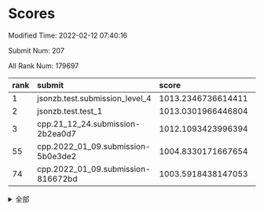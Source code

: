 # Scores

Modified Time: 2022-02-12 07:40:16

Submit Num: 207

All Rank Num: 179697

| rank |               submit               |       score        |       sigma        | pk_num |
| :--- | :--------------------------------- | :----------------- | :----------------- | :----- |
| 1    | jsonzb.test.submission_level_4     | 1013.2346736614411 | 0.8052291040913403 | 3470   |
| 2    | jsonzb.test.test_1                 | 1013.0301966446804 | 0.8261216171281962 | 3468   |
| 3    | cpp.21_12_24.submission-2b2ea0d7   | 1012.1093423996394 | 0.7717393862724559 | 3470   |
| 55   | cpp.2022_01_09.submission-5b0e3de2 | 1004.8330171667654 | 0.723535135873357  | 3475   |
| 74   | cpp.2022_01_09.submission-816672bd | 1003.5918438147053 | 0.7163358840827884 | 3473   |


<details>
<summary>全部</summary>

| rank |                 submit                 |       score        |       sigma        | pk_num |
| :--- | :------------------------------------- | :----------------- | :----------------- | :----- |
| 1    | jsonzb.test.submission_level_4         | 1013.2346736614411 | 0.8052291040913403 | 3470   |
| 2    | jsonzb.test.test_1                     | 1013.0301966446804 | 0.8261216171281962 | 3468   |
| 3    | cpp.21_12_24.submission-2b2ea0d7       | 1012.1093423996394 | 0.7717393862724559 | 3470   |
| 4    | gobigger.level_3.submission_level_3_13 | 1011.5975126736708 | 0.77730363508465   | 3472   |
| 5    | gobigger.level_3.submission_level_3_40 | 1011.5396053968888 | 0.7940379643444995 | 3471   |
| 6    | gobigger.level_3.submission_level_3_7  | 1011.2442729952639 | 0.7575843495156481 | 3473   |
| 7    | gobigger.level_3.submission_level_3_38 | 1011.2325278907931 | 0.7835262795282877 | 3473   |
| 8    | gobigger.level_3.submission_level_3_20 | 1011.1458936387265 | 0.7865506289358171 | 3468   |
| 9    | gobigger.level_3.submission_level_3_46 | 1011.0942426742345 | 0.754085180886484  | 3466   |
| 10   | gobigger.level_3.submission_level_3_21 | 1010.7768139423854 | 0.7585609644991952 | 3473   |
| 11   | gobigger.level_3.submission_level_3_26 | 1010.5700498969311 | 0.7459340174426697 | 3472   |
| 12   | gobigger.level_3.submission_level_3_48 | 1010.5627905323133 | 0.769867085952337  | 3471   |
| 13   | gobigger.level_3.submission_level_3_44 | 1010.531279300402  | 0.7610101687930134 | 3473   |
| 14   | gobigger.level_3.submission_level_3_45 | 1010.4389744797413 | 0.7633382614006023 | 3474   |
| 15   | gobigger.level_3.submission_level_3_28 | 1010.4162896738427 | 0.7611166228279542 | 3472   |
| 16   | gobigger.level_3.submission_level_3_18 | 1010.4068014453002 | 0.7421882265663086 | 3469   |
| 17   | gobigger.level_3.submission_level_3_14 | 1010.3645275263862 | 0.752524381249412  | 3472   |
| 18   | gobigger.level_3.submission_level_3_11 | 1010.3606451013717 | 0.7696649614104062 | 3478   |
| 19   | gobigger.level_3.submission_level_3_16 | 1010.3351514742998 | 0.7693963229403249 | 3468   |
| 20   | gobigger.level_3.submission_level_3_17 | 1010.320642239351  | 0.7518465421059874 | 3471   |
| 21   | gobigger.level_3.submission_level_3_31 | 1010.2515231401802 | 0.7665496111203473 | 3474   |
| 22   | gobigger.level_3.submission_level_3_8  | 1010.247407054407  | 0.7402273867758643 | 3475   |
| 23   | gobigger.level_3.submission_level_3_29 | 1010.2131270545817 | 0.7716054102091047 | 3473   |
| 24   | gobigger.level_3.submission_level_3_41 | 1010.196356661702  | 0.7645735373587846 | 3473   |
| 25   | gobigger.level_3.submission_level_3_9  | 1010.1609750699917 | 0.7656401274492786 | 3471   |
| 26   | gobigger.level_3.submission_level_3_35 | 1010.0582801861001 | 0.7713308816706136 | 3473   |
| 27   | gobigger.level_3.submission_level_3_42 | 1010.053995120141  | 0.7571856357780089 | 3472   |
| 28   | gobigger.level_3.submission_level_3_19 | 1009.9478933499732 | 0.7655837071449335 | 3471   |
| 29   | gobigger.level_3.submission_level_3_32 | 1009.9065509558055 | 0.7638317789891413 | 3471   |
| 30   | gobigger.level_3.submission_level_3_30 | 1009.9062961249244 | 0.7792818621562554 | 3473   |
| 31   | gobigger.level_3.submission_level_3_39 | 1009.8944811932905 | 0.7557436583702746 | 3471   |
| 32   | gobigger.level_3.submission_level_3_37 | 1009.7996183735316 | 0.7446524615151489 | 3472   |
| 33   | gobigger.level_3.submission_level_3_1  | 1009.7269235942637 | 0.7566977775915813 | 3473   |
| 34   | gobigger.level_3.submission_level_3_24 | 1009.6980620406523 | 0.7252266943601549 | 3472   |
| 35   | gobigger.level_3.submission_level_3_43 | 1009.6712307887252 | 0.7412656796104008 | 3472   |
| 36   | gobigger.level_3.submission_level_3_3  | 1009.6483841922317 | 0.7474987522386889 | 3473   |
| 37   | gobigger.level_3.submission_level_3_27 | 1009.6363301219898 | 0.7460169694708519 | 3472   |
| 38   | gobigger.level_3.submission_level_3_2  | 1009.6048756356033 | 0.750112953344752  | 3476   |
| 39   | gobigger.level_3.submission_level_3_34 | 1009.598385978089  | 0.7506368098027354 | 3473   |
| 40   | gobigger.level_3.submission_level_3_12 | 1009.4495881211199 | 0.7579429059589056 | 3473   |
| 41   | gobigger.level_3.submission_level_3_5  | 1009.4235130598331 | 0.7685804054871558 | 3476   |
| 42   | gobigger.level_3.submission_level_3_15 | 1009.3579871901624 | 0.7480378874550275 | 3478   |
| 43   | gobigger.level_3.submission_level_3_36 | 1009.3301835522952 | 0.7528283672128492 | 3477   |
| 44   | gobigger.level_3.submission_level_3_23 | 1009.2115069644792 | 0.7419851064748897 | 3473   |
| 45   | gobigger.level_3.submission_level_3_25 | 1009.182081993474  | 0.7301055519182535 | 3473   |
| 46   | gobigger.level_3.submission_level_3_6  | 1009.0624886046012 | 0.73988825845394   | 3474   |
| 47   | gobigger.level_3.submission_level_3_49 | 1008.8764138812553 | 0.7407933733207146 | 3473   |
| 48   | gobigger.level_3.submission_level_3_4  | 1008.7175360050379 | 0.7448176035664957 | 3476   |
| 49   | gobigger.level_3.submission_level_3_10 | 1008.5090180853067 | 0.7409644600616075 | 3473   |
| 50   | gobigger.level_3.submission_level_3_47 | 1008.400621795792  | 0.7329537405216747 | 3473   |
| 51   | gobigger.level_3.submission_level_3_22 | 1008.3949727416322 | 0.7549134801923869 | 3475   |
| 52   | gobigger.level_3.submission_level_3_0  | 1008.2862171410599 | 0.7315320662058038 | 3473   |
| 53   | gobigger.level_3.submission_level_3_33 | 1008.2337320555664 | 0.7370885693609985 | 3468   |
| 54   | gobigger.level_1.submission_level_1_34 | 1005.9006439538757 | 0.7449450730609191 | 3469   |
| 55   | cpp.2022_01_09.submission-5b0e3de2     | 1004.8330171667654 | 0.723535135873357  | 3475   |
| 56   | gobigger.level_1.submission_level_1_35 | 1004.6032898155837 | 0.7273132020475206 | 3469   |
| 57   | gobigger.level_1.submission_level_1_19 | 1004.4636003994705 | 0.7203302993285605 | 3473   |
| 58   | gobigger.level_1.submission_level_1_22 | 1004.3508816138489 | 0.7160481181089258 | 3468   |
| 59   | gobigger.level_1.submission_level_1_21 | 1004.1546151098776 | 0.7108983698153158 | 3474   |
| 60   | gobigger.level_1.submission_level_1_5  | 1004.1316400615408 | 0.7196578039745198 | 3472   |
| 61   | gobigger.level_1.submission_level_1_37 | 1004.1188511855115 | 0.7114166607212443 | 3470   |
| 62   | gobigger.level_1.submission_level_1_36 | 1004.1150852410258 | 0.7087226393367783 | 3471   |
| 63   | gobigger.level_1.submission_level_1_9  | 1004.0964830471661 | 0.715116303486266  | 3471   |
| 64   | gobigger.level_1.submission_level_1_30 | 1004.068790681406  | 0.719096253566445  | 3476   |
| 65   | gobigger.level_1.submission_level_1_16 | 1004.0505697426526 | 0.7237463343929826 | 3467   |
| 66   | gobigger.level_1.submission_level_1_23 | 1004.042921113265  | 0.7011487737846228 | 3471   |
| 67   | gobigger.level_1.submission_level_1_4  | 1003.9808064577514 | 0.71317469496386   | 3471   |
| 68   | gobigger.level_1.submission_level_1_20 | 1003.974244249676  | 0.7207349761205749 | 3477   |
| 69   | gobigger.level_1.submission_level_1_39 | 1003.9367910424321 | 0.7269880222876662 | 3476   |
| 70   | gobigger.level_1.submission_level_1_29 | 1003.8501117963789 | 0.723492815379357  | 3469   |
| 71   | gobigger.level_1.submission_level_1_15 | 1003.6869647307316 | 0.7256023229737644 | 3472   |
| 72   | gobigger.level_1.submission_level_1_33 | 1003.627844723301  | 0.7102679732712828 | 3471   |
| 73   | gobigger.level_1.submission_level_1_28 | 1003.6125715448296 | 0.7295270877923896 | 3471   |
| 74   | cpp.2022_01_09.submission-816672bd     | 1003.5918438147053 | 0.7163358840827884 | 3473   |
| 75   | gobigger.level_1.submission_level_1_6  | 1003.5209342636247 | 0.7171739398385161 | 3469   |
| 76   | gobigger.level_1.submission_level_1_8  | 1003.4642293966155 | 0.7155908289591777 | 3471   |
| 77   | gobigger.level_1.submission_level_1_1  | 1003.3646327425923 | 0.7195025476881671 | 3470   |
| 78   | gobigger.level_1.submission_level_1_11 | 1003.3406450357809 | 0.7108672979710847 | 3477   |
| 79   | gobigger.level_1.submission_level_1_48 | 1003.2770356247107 | 0.7282684997198322 | 3477   |
| 80   | gobigger.level_1.submission_level_1_45 | 1003.2179052873755 | 0.7258561366398494 | 3471   |
| 81   | gobigger.level_1.submission_level_1_41 | 1003.199134862744  | 0.7150549684369487 | 3474   |
| 82   | gobigger.level_1.submission_level_1_3  | 1003.1830687575682 | 0.72174393890743   | 3471   |
| 83   | gobigger.level_1.submission_level_1_47 | 1003.1776627167902 | 0.7283025250272946 | 3475   |
| 84   | gobigger.level_1.submission_level_1_10 | 1003.1588767759657 | 0.7299469158720053 | 3473   |
| 85   | gobigger.level_1.submission_level_1_18 | 1003.1457491061599 | 0.7087253543237156 | 3477   |
| 86   | gobigger.level_1.submission_level_1_43 | 1003.1221747363811 | 0.7216483891266668 | 3473   |
| 87   | gobigger.level_1.submission_level_1_40 | 1003.1039221558286 | 0.7128523670635452 | 3470   |
| 88   | gobigger.level_1.submission_level_1_14 | 1003.058927451929  | 0.7114398255304372 | 3472   |
| 89   | gobigger.level_1.submission_level_1_25 | 1003.0424610408909 | 0.7192506573823807 | 3470   |
| 90   | gobigger.level_1.submission_level_1_32 | 1002.8627623698225 | 0.7189821672220341 | 3477   |
| 91   | gobigger.level_1.submission_level_1_24 | 1002.7984985426    | 0.7104464053573173 | 3474   |
| 92   | gobigger.level_1.submission_level_1_31 | 1002.6804601163635 | 0.7079125494812204 | 3471   |
| 93   | gobigger.level_1.submission_level_1_46 | 1002.6274304766423 | 0.718249742240098  | 3476   |
| 94   | gobigger.level_1.submission_level_1_49 | 1002.615813366081  | 0.7084075243733285 | 3469   |
| 95   | gobigger.level_1.submission_level_1_38 | 1002.4458109875546 | 0.7182008373979482 | 3469   |
| 96   | gobigger.level_1.submission_level_1_44 | 1002.425640805977  | 0.7264015030147742 | 3474   |
| 97   | gobigger.level_1.submission_level_1_2  | 1002.3244413858737 | 0.7102497145851131 | 3473   |
| 98   | gobigger.level_1.submission_level_1_13 | 1002.2838712423301 | 0.7173476146027028 | 3474   |
| 99   | gobigger.level_1.submission_level_1_26 | 1002.2765054946457 | 0.7107008259670663 | 3466   |
| 100  | gobigger.level_1.submission_level_1_0  | 1002.2682655922166 | 0.7147864320903375 | 3475   |
| 101  | gobigger.level_1.submission_level_1_27 | 1002.1683908721352 | 0.721867051283678  | 3471   |
| 102  | gobigger.level_1.submission_level_1_42 | 1002.0355501701223 | 0.7060465444196998 | 3473   |
| 103  | gobigger.level_1.submission_level_1_12 | 1001.9861595101069 | 0.726102155520417  | 3473   |
| 104  | gobigger.level_1.submission_level_1_17 | 1001.9801205668417 | 0.704118605660729  | 3476   |
| 105  | gobigger.level_1.submission_level_1_7  | 1001.6377123635494 | 0.7094572853167372 | 3469   |
| 106  | gobigger.random.submission_random_7    | 998.1339489277129  | 0.7040108334934808 | 3474   |
| 107  | gobigger.random.submission_random_15   | 997.7297521427321  | 0.7224336598027306 | 3474   |
| 108  | gobigger.random.submission_random_2    | 997.3477882959606  | 0.7053681173824481 | 3475   |
| 109  | gobigger.random.submission_random_16   | 997.1367331783206  | 0.7003365141270621 | 3469   |
| 110  | gobigger.random.submission_random_39   | 997.0324300664079  | 0.7029492055228285 | 3478   |
| 111  | gobigger.random.submission_random_13   | 997.0099553154042  | 0.7274369694632307 | 3473   |
| 112  | gobigger.random.submission_random_36   | 996.9830774275081  | 0.6953434368464123 | 3477   |
| 113  | gobigger.random.submission_random_0    | 996.9156048090074  | 0.6972933775591127 | 3473   |
| 114  | gobigger.random.submission_random_24   | 996.8858381371479  | 0.7154655549128909 | 3468   |
| 115  | gobigger.random.submission_random_5    | 996.758964297753   | 0.7185297310631185 | 3470   |
| 116  | gobigger.random.submission_random_4    | 996.6946873462142  | 0.7059083831378468 | 3468   |
| 117  | gobigger.random.submission_random_6    | 996.6267430591523  | 0.7090762820256988 | 3470   |
| 118  | gobigger.random.submission_random_3    | 996.6147627036914  | 0.7062551780748896 | 3473   |
| 119  | gobigger.random.submission_random_19   | 996.5208210860893  | 0.719101864156792  | 3472   |
| 120  | gobigger.random.submission_random_18   | 996.5136677106934  | 0.7188976951489591 | 3474   |
| 121  | gobigger.random.submission_random_29   | 996.4880341184681  | 0.7110801937028933 | 3471   |
| 122  | gobigger.random.submission_random_44   | 996.4650409563986  | 0.7218631432612475 | 3475   |
| 123  | gobigger.random.submission_random_1    | 996.3850789554442  | 0.7088565997947038 | 3468   |
| 124  | gobigger.random.submission_random_48   | 996.2332989879842  | 0.7004009040521318 | 3470   |
| 125  | gobigger.random.submission_random_33   | 996.2075541697682  | 0.7097928644781162 | 3477   |
| 126  | gobigger.random.submission_random_11   | 996.1635312930838  | 0.7142176777632087 | 3469   |
| 127  | gobigger.random.submission_random_21   | 996.043925396566   | 0.7056955810713476 | 3474   |
| 128  | gobigger.random.submission_random_35   | 995.990126623981   | 0.7088465176210341 | 3472   |
| 129  | gobigger.random.submission_random_28   | 995.9532987975351  | 0.7235429436592722 | 3474   |
| 130  | gobigger.random.submission_random_30   | 995.9465995156052  | 0.7199036371541783 | 3474   |
| 131  | gobigger.random.submission_random_32   | 995.8988517890565  | 0.720213931083539  | 3475   |
| 132  | gobigger.random.submission_random_23   | 995.8037322094868  | 0.7053627858833176 | 3472   |
| 133  | gobigger.random.submission_random_43   | 995.7939186012455  | 0.7075473134090657 | 3476   |
| 134  | gobigger.random.submission_random_25   | 995.7865422441469  | 0.7105540326330414 | 3471   |
| 135  | gobigger.random.submission_random_40   | 995.7348041027703  | 0.7167796906071469 | 3468   |
| 136  | gobigger.random.submission_random_26   | 995.7030901113156  | 0.7146108215647948 | 3470   |
| 137  | gobigger.random.submission_random_14   | 995.6362866298208  | 0.7173815954515457 | 3475   |
| 138  | gobigger.random.submission_random_37   | 995.6084172263878  | 0.6995059552119745 | 3472   |
| 139  | gobigger.random.submission_random_27   | 995.6004255847467  | 0.7188962881579085 | 3474   |
| 140  | gobigger.random.submission_random_17   | 995.5710169424513  | 0.7003436650363374 | 3470   |
| 141  | gobigger.random.submission_random_22   | 995.5608863842269  | 0.7157289297330287 | 3474   |
| 142  | gobigger.random.submission_random_9    | 995.5147575703809  | 0.7110167363969717 | 3470   |
| 143  | gobigger.random.submission_random_41   | 995.4913843273113  | 0.71317199768475   | 3473   |
| 144  | gobigger.random.submission_random_8    | 995.4347900766809  | 0.710113311703383  | 3466   |
| 145  | gobigger.random.submission_random_45   | 995.3236715126009  | 0.7203414747237435 | 3470   |
| 146  | gobigger.random.submission_random_42   | 995.2940985032219  | 0.7082380121392279 | 3474   |
| 147  | gobigger.random.submission_random_49   | 995.211839694188   | 0.7146156106041405 | 3474   |
| 148  | gobigger.random.submission_random_34   | 995.1625877767572  | 0.7205181399397431 | 3473   |
| 149  | gobigger.random.submission_random_47   | 994.9816549664283  | 0.7140023427133234 | 3476   |
| 150  | gobigger.random.submission_random_10   | 994.8621036874388  | 0.7067357846291357 | 3471   |
| 151  | gobigger.random.submission_random_38   | 994.7731715915425  | 0.7174219584911633 | 3468   |
| 152  | gobigger.random.submission_random_20   | 994.7119580253076  | 0.7081883289860299 | 3468   |
| 153  | gobigger.random.submission_random_46   | 994.3845392917177  | 0.7095392612115163 | 3473   |
| 154  | gobigger.random.submission_random_12   | 994.1795399607463  | 0.7253469249082357 | 3471   |
| 155  | gobigger.random.submission_random_31   | 993.8359505654739  | 0.7276918889933683 | 3471   |
| 156  | gobigger.level_2.submission_level_2_5  | 993.8346557981782  | 0.728215581620955  | 3472   |
| 157  | gobigger.level_2.submission_level_2_35 | 993.5490216942228  | 0.7549436282690779 | 3473   |
| 158  | gobigger.level_2.submission_level_2_1  | 993.3511447024747  | 0.7501238759278086 | 3475   |
| 159  | gobigger.level_2.submission_level_2_27 | 993.3027645815412  | 0.7362495178190535 | 3472   |
| 160  | gobigger.level_2.submission_level_2_45 | 993.2279507805899  | 0.7297159851864609 | 3473   |
| 161  | gobigger.level_2.submission_level_2_10 | 993.1695201837373  | 0.7432149732583823 | 3476   |
| 162  | gobigger.level_2.submission_level_2_17 | 993.0811463572383  | 0.7347436494843592 | 3471   |
| 163  | gobigger.level_2.submission_level_2_18 | 992.9914016118662  | 0.7498115795068466 | 3468   |
| 164  | gobigger.level_2.submission_level_2_14 | 992.8993158369866  | 0.731076057576893  | 3473   |
| 165  | gobigger.level_2.submission_level_2_20 | 992.882779483176   | 0.738569873506917  | 3478   |
| 166  | gobigger.level_2.submission_level_2_38 | 992.7881953646767  | 0.7423133797064823 | 3472   |
| 167  | gobigger.level_2.submission_level_2_16 | 992.753384336905   | 0.7257691074606338 | 3473   |
| 168  | gobigger.level_2.submission_level_2_25 | 992.7511521480393  | 0.728782458359526  | 3469   |
| 169  | gobigger.level_2.submission_level_2_9  | 992.7254568425637  | 0.7440170566655492 | 3470   |
| 170  | gobigger.level_2.submission_level_2_39 | 992.6653598956848  | 0.751929116383496  | 3473   |
| 171  | gobigger.level_2.submission_level_2_6  | 992.6628768021709  | 0.7437351019682656 | 3475   |
| 172  | gobigger.level_2.submission_level_2_42 | 992.6509288184529  | 0.7407731525453759 | 3470   |
| 173  | gobigger.level_2.submission_level_2_49 | 992.5224661627279  | 0.7628894500679395 | 3475   |
| 174  | gobigger.level_2.submission_level_2_41 | 992.4642545845269  | 0.7511403555098033 | 3478   |
| 175  | gobigger.level_2.submission_level_2_47 | 992.4636568616535  | 0.7269247291531197 | 3474   |
| 176  | gobigger.level_2.submission_level_2_40 | 992.3402076722679  | 0.7399424765959914 | 3472   |
| 177  | gobigger.level_2.submission_level_2_4  | 992.2483124093316  | 0.7438745476354176 | 3476   |
| 178  | gobigger.level_2.submission_level_2_37 | 992.1548875176776  | 0.7567027281311911 | 3472   |
| 179  | gobigger.level_2.submission_level_2_44 | 992.0595979556568  | 0.7591409639742404 | 3474   |
| 180  | gobigger.level_2.submission_level_2_32 | 992.017585987995   | 0.7440128271165786 | 3472   |
| 181  | gobigger.level_2.submission_level_2_19 | 992.0123513841436  | 0.7491695450138591 | 3474   |
| 182  | gobigger.level_2.submission_level_2_24 | 992.0086869808623  | 0.7449162941618728 | 3474   |
| 183  | gobigger.level_2.submission_level_2_13 | 991.9502913359111  | 0.7419077200096086 | 3468   |
| 184  | gobigger.level_2.submission_level_2_12 | 991.8925099928074  | 0.7729912119842588 | 3473   |
| 185  | gobigger.level_2.submission_level_2_46 | 991.8225035811245  | 0.7622883021533167 | 3470   |
| 186  | gobigger.level_2.submission_level_2_30 | 991.7593828555748  | 0.7481744691384377 | 3470   |
| 187  | gobigger.level_2.submission_level_2_23 | 991.6976828295718  | 0.7591044510333077 | 3470   |
| 188  | gobigger.level_2.submission_level_2_43 | 991.6257886362713  | 0.7561907701086692 | 3471   |
| 189  | gobigger.level_2.submission_level_2_48 | 991.5431860090392  | 0.7438187976914792 | 3471   |
| 190  | gobigger.level_2.submission_level_2_3  | 991.5146486123359  | 0.7503233962836082 | 3472   |
| 191  | gobigger.level_2.submission_level_2_34 | 991.4575961590623  | 0.7515260377425811 | 3472   |
| 192  | gobigger.level_2.submission_level_2_22 | 991.4488537626547  | 0.7483652976973769 | 3476   |
| 193  | gobigger.level_2.submission_level_2_26 | 991.3675622348159  | 0.7431706127767704 | 3469   |
| 194  | gobigger.level_2.submission_level_2_36 | 991.325322781183   | 0.7497935918073383 | 3470   |
| 195  | gobigger.level_2.submission_level_2_31 | 991.2930317381663  | 0.7252712390556502 | 3476   |
| 196  | gobigger.level_2.submission_level_2_15 | 991.2824785977559  | 0.7545942311514103 | 3468   |
| 197  | gobigger.level_2.submission_level_2_2  | 991.198542447928   | 0.7502983465158838 | 3475   |
| 198  | gobigger.level_2.submission_level_2_28 | 991.1230523134909  | 0.7477027846342268 | 3473   |
| 199  | gobigger.level_2.submission_level_2_0  | 991.1116379858728  | 0.7599179798982791 | 3478   |
| 200  | gobigger.level_2.submission_level_2_21 | 990.7019492898014  | 0.7555445115984405 | 3479   |
| 201  | gobigger.level_2.submission_level_2_8  | 990.6976616940746  | 0.7593316246598872 | 3471   |
| 202  | gobigger.level_2.submission_level_2_7  | 990.5304264764687  | 0.780385602381435  | 3472   |
| 203  | gobigger.level_2.submission_level_2_29 | 990.501677403753   | 0.7499558396434274 | 3476   |
| 204  | gobigger.level_2.submission_level_2_33 | 989.9982224919827  | 0.7653274750259434 | 3475   |
| 205  | gobigger.level_2.submission_level_2_11 | 989.9736096138801  | 0.767957617867713  | 3470   |
| 206  | gobigger.none.submission_none_1        | 979.698996254617   | 1.224615908222394  | 3476   |
| 207  | gobigger.none.submission_none_0        | 976.1030795656245  | 1.3704287201527618 | 3474   |

</details>